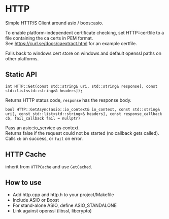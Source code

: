 # HTTP

Simple HTTP/S Client around asio / boos::asio.

To enable platform-independent certificate checking, set HTTP::certfile to a
file containing the ca certs in PEM format.\
See https://curl.se/docs/caextract.html for an example certfile.

Falls back to windows cert store on windows and default openssl paths on other
platforms.


## Static API

`int HTTP::Get(const std::string& uri, std::string& response[, const std::list<std::string>& headers]);`

Returns HTTP status code, `response` has the response body.

`bool HTTP::GetAsync(asio::io_context& io_context, const std::string& uri[, const std::list<std::string>& headers],
                     const response_callback cb, fail_callback fail = nullptr)`

Pass an asio::io_service as context.\
Returns false if the request could not be started (no callback gets called).\
Calls `cb` on success, or `fail` on error.


## HTTP Cache

inherit from `HTTPCache` and use `GetCached`.


## How to use

* Add http.cpp and http.h to your project/Makefile
* Include ASIO or Boost
* For stand-alone ASIO, define ASIO_STANDALONE
* Link against openssl (libssl, libcrypto)
